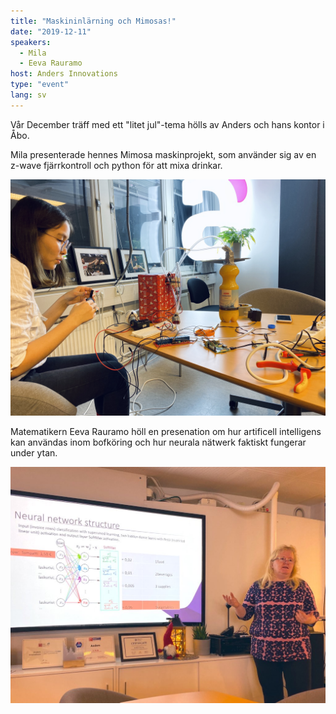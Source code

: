 ```yaml
---
title: "Maskininlärning och Mimosas!"
date: "2019-12-11"
speakers:
  - Mila
  - Eeva Rauramo
host: Anders Innovations
type: "event"
lang: sv
---
```


Vår December träff med ett "litet jul"-tema hölls av Anders och hans kontor i Åbo.

Mila presenterade hennes Mimosa maskinprojekt, som använder sig av en z-wave fjärrkontroll och python för att mixa drinkar.

![Mila och mimosamaskinen.](mila.jpg)

Matematikern Eeva Rauramo höll en presenation om hur artificell intelligens kan användas inom bofköring och hur neurala nätwerk faktiskt fungerar under ytan.

![Eeva pratar om neurala nätverk.](eeva.jpg)
